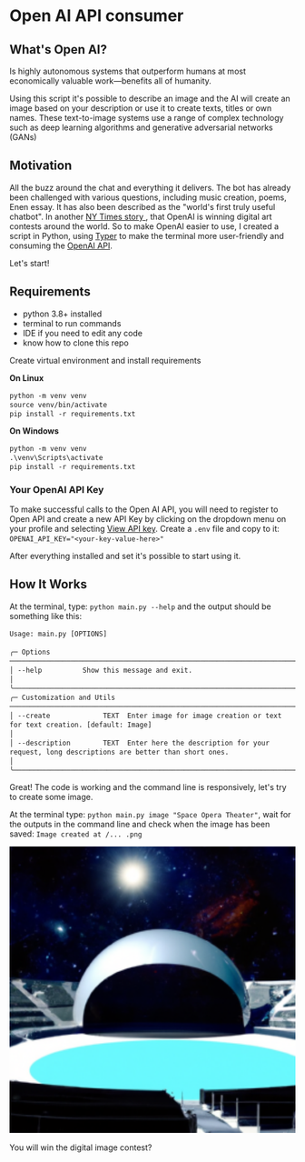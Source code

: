 # Open AI API consumer

## What's Open AI?

Is highly autonomous systems that outperform humans at most economically valuable work—benefits all of humanity.

Using this script it's possible to describe an image and the AI will create an image based on your description or use it to create texts, titles or own names.
These text-to-image systems use a range of complex technology such as deep learning algorithms and generative adversarial networks (GANs)

## Motivation

All the buzz around the chat and everything it delivers. The bot has already been challenged with various questions, including music creation, poems, Enen essay. It has also been described as the "world's first truly useful chatbot". In another [NY Times story ](https://www.nytimes.com/2022/09/02/technology/ai-artificial-intelligence-artists.html), that OpenAI is winning digital art contests around the world. So to make OpenAI easier to use, I created a script in Python, using [Typer](https://typer.tiangolo.com/) to make the terminal more user-friendly and consuming the [OpenAI API](https://github.com/openai/openai-python).

Let's start!

## Requirements

- python 3.8+ installed
- terminal to run commands
- IDE if you need to edit any code
- know how to clone this repo

Create virtual environment and install requirements

**On Linux**

```Shell
python -m venv venv
source venv/bin/activate
pip install -r requirements.txt
```

**On Windows**

```Shell
python -m venv venv
.\venv\Scripts\activate
pip install -r requirements.txt
```

### Your OpenAI API Key

To make successful calls to the Open AI API, you will need to register to Open API and create a new API Key by clicking on the dropdown menu on your profile and selecting [View API key](https://beta.openai.com/account/api-keys). Create a `.env` file and copy to it: `OPENAI_API_KEY="<your-key-value-here>"`

After everything installed and set it's possible to start using it.

## How It Works

At the terminal, type: `python main.py --help` and the output should be something like this:

```Shell
Usage: main.py [OPTIONS]

╭─ Options ──────────────────────────────────────────────────────────────────────────────────────────────────────────────────────────────────────────────────────────────────────╮
│ --help          Show this message and exit.                                                                                                                                    │
╰────────────────────────────────────────────────────────────────────────────────────────────────────────────────────────────────────────────────────────────────────────────────╯
╭─ Customization and Utils ──────────────────────────────────────────────────────────────────────────────────────────────────────────────────────────────────────────────────────╮
│ --create             TEXT  Enter image for image creation or text for text creation. [default: Image]                                                                          │
│ --description        TEXT  Enter here the description for your request, long descriptions are better than short ones.                                                          │
╰────────────────────────────────────────────────────────────────────────────────────────────────────────────────────────────────────────────────────────────────────────────────╯

```

Great! The code is working and the command line is responsively, let's try to create some image.

At the terminal type: `python main.py image "Space Opera Theater"`, wait for the outputs in the command line and check when the image has been saved: `Image created at /... .png`

 <p align="center">
  <img src="./images/2023-01-05_100416.json-0.png" alt="Size Limit CLI" width="512">
</p>

You will win the digital image contest?
